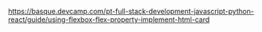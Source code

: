 https://basque.devcamp.com/pt-full-stack-development-javascript-python-react/guide/using-flexbox-flex-property-implement-html-card
